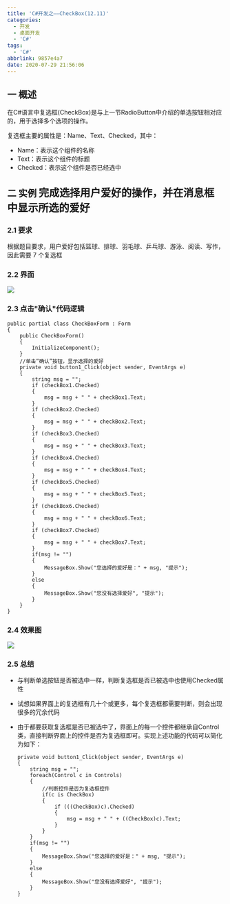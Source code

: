 ```yaml
---
title: 'C#开发之——CheckBox(12.11)'
categories:
  - 开发
  - 桌面开发
  - 'C#'
tags:
  - 'C#'
abbrlink: 9857e4a7
date: 2020-07-29 21:56:06
---
```

## 一 概述

在C#语言中复选框(CheckBox)是与上一节RadioButton中介绍的单选按钮相对应的，用于选择多个选项的操作。  

复选框主要的属性是：Name、Text、Checked，其中：

* Name：表示这个组件的名称
* Text：表示这个组件的标题
* Checked：表示这个组件是否已经选中

<!--more-->

## 二 实例  <font size=5> 完成选择用户爱好的操作，并在消息框中显示所选的爱好 </font>

### 2.1 要求

 根据题目要求，用户爱好包括篮球、排球、羽毛球、乒乓球、游泳、阅读、写作，因此需要 7 个复选框 

### 2.2 界面

![][1]

### 2.3 点击"确认"代码逻辑

```
public partial class CheckBoxForm : Form
{
    public CheckBoxForm()
    {
        InitializeComponent();
    }
    //单击“确认”按钮，显示选择的爱好
    private void button1_Click(object sender, EventArgs e)
    {
        string msg = "";
        if (checkBox1.Checked)
        {
            msg = msg + " " + checkBox1.Text;
        }
        if (checkBox2.Checked)
        {
            msg = msg + " " + checkBox2.Text;
        }
        if (checkBox3.Checked)
        {
            msg = msg + " " + checkBox3.Text;
        }
        if (checkBox4.Checked)
        {
            msg = msg + " " + checkBox4.Text;
        }
        if (checkBox5.Checked)
        {
            msg = msg + " " + checkBox5.Text;
        }
        if (checkBox6.Checked)
        {
            msg = msg + " " + checkBox6.Text;
        }
        if (checkBox7.Checked)
        {
            msg = msg + " " + checkBox7.Text;
        }
        if(msg != "")
        {
            MessageBox.Show("您选择的爱好是：" + msg, "提示");
        }
        else
        {
            MessageBox.Show("您没有选择爱好", "提示");
        }
    }
}
```

### 2.4 效果图
![][2]

### 2.5 总结

* 与判断单选按钮是否被选中一样，判断复选框是否已被选中也使用Checked属性

* 试想如果界面上的复选框有几十个或更多，每个复选框都需要判断，则会出现很多的冗余代码

* 由于都要获取复选框是否已被选中了，界面上的每一个控件都继承自Control类，直接判断界面上的控件是否为复选框即可。实现上述功能的代码可以简化为如下：

  ```
  private void button1_Click(object sender, EventArgs e)
  {
      string msg = "";
      foreach(Control c in Controls)
      {
          //判断控件是否为复选框控件
          if(c is CheckBox)
          {
              if (((CheckBox)c).Checked)
              {
                  msg = msg + " " + ((CheckBox)c).Text;
              }
          }
      }
      if(msg != "")
      {
          MessageBox.Show("您选择的爱好是：" + msg, "提示");
      }
      else
      {
          MessageBox.Show("您没有选择爱好", "提示");
      }
  }
  ```

  

[1]:https://cdn.jsdelivr.net/gh/pgzxc/CDN/blog-image/csharp-windows-checkbox-layout.png
[2]:https://cdn.jsdelivr.net/gh/pgzxc/CDN/blog-image/csharp-windform-checkbox-view.gif
